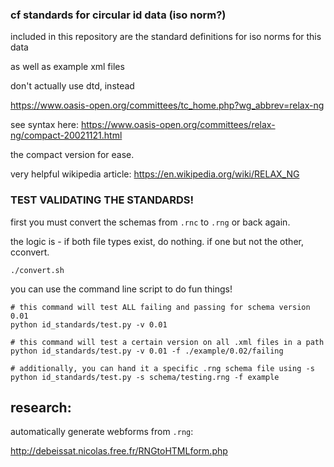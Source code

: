 
### cf standards for circular id data (iso norm?)


included in this repository are the standard definitions for iso norms for this data

as well as example xml files

don't actually use dtd, instead

https://www.oasis-open.org/committees/tc_home.php?wg_abbrev=relax-ng

see syntax here: https://www.oasis-open.org/committees/relax-ng/compact-20021121.html

the compact version for ease.

very helpful wikipedia article:
https://en.wikipedia.org/wiki/RELAX_NG


### TEST VALIDATING THE STANDARDS!

first you must convert the schemas from `.rnc` to `.rng` or back again.

the logic is - if both file types exist, do nothing.  if one but not the other, cconvert.

```
./convert.sh
```

you can use the command line script to do fun things!

```
# this command will test ALL failing and passing for schema version 0.01
python id_standards/test.py -v 0.01

# this command will test a certain version on all .xml files in a path
python id_standards/test.py -v 0.01 -f ./example/0.02/failing

# additionally, you can hand it a specific .rng schema file using -s
python id_standards/test.py -s schema/testing.rng -f example

```


## research:

automatically generate webforms from `.rng`:

http://debeissat.nicolas.free.fr/RNGtoHTMLform.php
